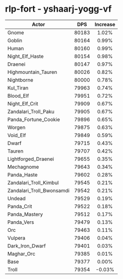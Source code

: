 # rlp-fort - yshaarj-yogg-vf
| Actor | DPS | Increase |
|---|:---:|:---:|
|Gnome|80183|1.02%|
|Goblin|80164|0.99%|
|Human|80160|0.99%|
|Night_Elf_Haste|80154|0.98%|
|Draenei|80147|0.97%|
|Highmountain_Tauren|80026|0.82%|
|Nightborne|80000|0.78%|
|Kul_Tiran|79963|0.74%|
|Blood_Elf|79951|0.72%|
|Night_Elf_Crit|79909|0.67%|
|Zandalari_Troll_Paku|79905|0.67%|
|Panda_Fortune_Cookie|79896|0.65%|
|Worgen|79875|0.63%|
|Void_Elf|79849|0.59%|
|Dwarf|79715|0.43%|
|Tauren|79707|0.42%|
|Lightforged_Draenei|79655|0.35%|
|Mechagnome|79643|0.34%|
|Panda_Haste|79602|0.28%|
|Zandalari_Troll_Kimbul|79545|0.21%|
|Zandalari_Troll_Bwonsamdi|79542|0.21%|
|Undead|79529|0.19%|
|Panda_Crit|79522|0.18%|
|Panda_Mastery|79512|0.17%|
|Panda_Vers|79479|0.13%|
|Orc|79463|0.11%|
|Vulpera|79406|0.04%|
|Dark_Iron_Dwarf|79401|0.03%|
|Maghar_Orc|79385|0.01%|
|Base|79377|0.00%|
|Troll|79354|-0.03%|
